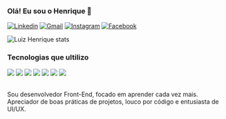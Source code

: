 
### Olá! Eu sou o Henrique 👋

[![Linkedin](https://img.shields.io/badge/LinkedIn-0077B5?style=for-the-badge&logo=linkedin&logoColor=white)](https://linkedin.com/in/luiz-henrique-200779144/)
[![Gmail](https://img.shields.io/badge/Gmail-D14836?style=for-the-badge&logo=gmail&logoColor=white)](https://luiz.lhrodrigues@gmail.com)
[![Instagram](https://img.shields.io/badge/Instagram-E4405F?style=for-the-badge&logo=instagram&logoColor=white)](https://instagram.com/henrique.lhr)
[![Facebook](https://img.shields.io/badge/Facebook-1877F2?style=for-the-badge&logo=facebook&logoColor=white)](https://facebook.com/henrique.lankaster)

![Luiz Henrique stats](https://github-readme-stats.vercel.app/api?username=luizlhrodrigues&show_icons=true&theme=gruvbox)

### Tecnologias que ultilizo

<div stule="display: inline_block">
    <img align="center alt=" src="https://img.shields.io/badge/HTML5-E34F26?style=for-the-badge&logo=html5&logoColor=white" />
    <img align="center alt=" src="https://img.shields.io/badge/CSS3-1572B6?style=for-the-badge&logo=css3&logoColor=white" />
    <img align="center alt=" src="https://img.shields.io/badge/JavaScript-F7DF1E?style=for-the-badge&logo=javascript&logoColor=black" />
    <img align="center alt=" src="https://img.shields.io/badge/TypeScript-007ACC?style=for-the-badge&logo=typescript&logoColor=white" />
    <img align="center alt=" src="https://img.shields.io/badge/Node.js-43853D?style=for-the-badge&logo=node.js&logoColor=white" />
    <img align="center alt=" src="https://img.shields.io/badge/Angular-DD0031?style=for-the-badge&logo=angular&logoColor=white" />
    <img align="center alt=" src="https://img.shields.io/badge/Vue.js-35495E?style=for-the-badge&logo=vue.js&logoColor=4FC08D" />
    <br>
</div><br>

Sou desenvolvedor Front-End, focado em aprender cada vez mais.<br>
Apreciador de boas práticas de projetos, louco por código e entusiasta de UI/UX.
